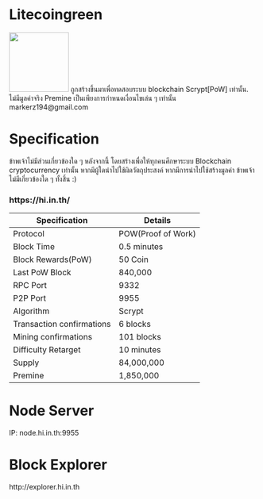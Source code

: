 <h1>Litecoingreen</h1>

<img src="https://www.img.in.th/images/6da7e6dd18b75e5b6cbc3327172697b9.png" width="120px" height="120px">
ถูกสร้างขึ้นมาเพื่อทดสอบระบบ blockchain Scrypt[PoW] เท่านั้น.
ไม่มีมูลค่าจริง Premine เป็นเพียงการกำหนดเงื่อนไขเล่น ๆ เท่านั้น
<br>
markerz194@gmail.com


<h1>Specification</h1>
ข้าพเจ้าไม่มีส่วนเกี่ยวข้องใด ๆ หลังจากนี้ โดยสร้างเพื่อให้ทุกคนศึกษาระบบ Blockchain cryptocurrency เท่านั้น
หากมีผู้ใดนำไปใช้ผิดวัตถุประสงค์ หากมีการนำไปใช้สร้างมูลค่า ข้าพเจ้าไม่มีเกี่ยวข้องใด ๆ ทั้งสิ้น :)

<h3>https://hi.in.th/</h3>


| Specification  | Details |
| ------------- | ------------- |
Protocol	|	POW(Proof of Work)	|
Block Time	|	0.5 minutes	|
Block Rewards(PoW)	|	50 Coin	|
Last PoW Block	|	840,000	|
RPC Port	|	9332	|
P2P Port	|	9955	|
Algorithm	|	Scrypt	|
Transaction confirmations	|	6 blocks	|
Mining confirmations	|	101 blocks	|
Difficulty Retarget	|	10 minutes	|
Supply	|	84,000,000	|
Premine	|	1,850,000	|


<h1>Node Server</h1>
IP: node.hi.in.th:9955<Br>


<h1>Block Explorer</h1>
http://explorer.hi.in.th
